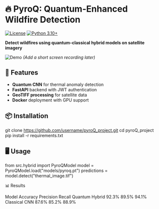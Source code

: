# 🔥 PyroQ: Quantum-Enhanced Wildfire Detection

[![License](https://img.shields.io/badge/License-MIT-blue.svg)](LICENSE)
[![Python 3.10+](https://img.shields.io/badge/python-3.10+-green.svg)](requirements.txt)

**Detect wildfires using quantum-classical hybrid models on satellite imagery**

![Demo](assets/pyroq_demo.gif) *(Add a short screen recording later)*

## 🚀 Features
- **Quantum CNN** for thermal anomaly detection
- **FastAPI** backend with JWT authentication
- **GeoTIFF processing** for satellite data
- **Docker** deployment with GPU support

## 📦 Installation

git clone https://github.com/username/pyroQ_project.git
cd pyroQ_project
pip install -r requirements.txt


## 🖥️ Usage

from src.hybrid import PyroQModel
model = PyroQModel.load("models/pyroq.pt")
predictions = model.detect("thermal_image.tif")


📊 Results

Model	Accuracy	Precision	Recall
Quantum Hybrid	92.3%	89.5%	94.1%
Classical CNN	87.6%	85.2%	88.9%
